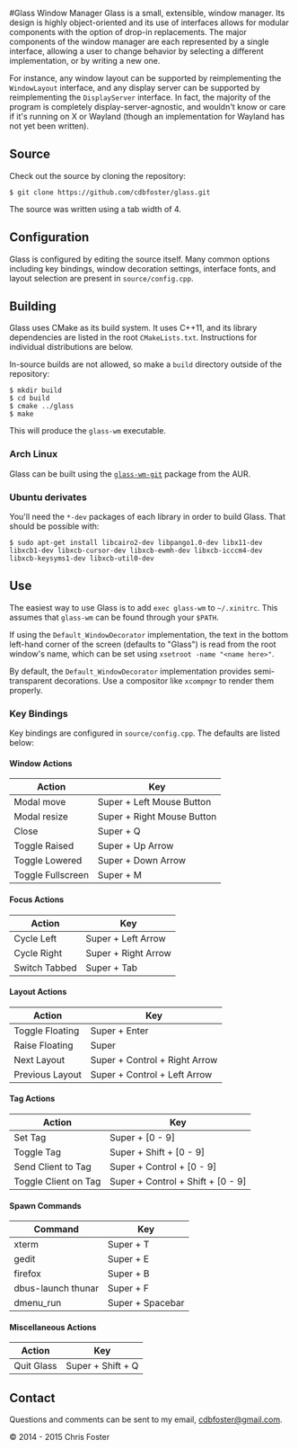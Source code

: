 #Glass Window Manager
Glass is a small, extensible, window manager.  Its design is highly object-oriented and its use of interfaces allows for modular components with the option of drop-in replacements.  The major components of the window manager are each represented by a single interface, allowing a user to change behavior by selecting a different implementation, or by writing a new one.

For instance, any window layout can be supported by reimplementing the `WindowLayout` interface, and any display server can be supported by reimplementing the `DisplayServer` interface.  In fact, the majority of the program is completely display-server-agnostic, and wouldn't know or care if it's running on X or Wayland (though an implementation for Wayland has not yet been written).

## Source
Check out the source by cloning the repository:

    $ git clone https://github.com/cdbfoster/glass.git

The source was written using a tab width of 4.

## Configuration
Glass is configured by editing the source itself.  Many common options including key bindings, window decoration settings, interface fonts, and layout selection are present in `source/config.cpp`.

## Building
Glass uses CMake as its build system.  It uses C++11, and its library dependencies are listed in the root `CMakeLists.txt`.  Instructions for individual distributions are below.

In-source builds are not allowed, so make a `build` directory outside of the repository:

    $ mkdir build
    $ cd build
    $ cmake ../glass
    $ make

This will produce the `glass-wm` executable.

### Arch Linux
Glass can be built using the [`glass-wm-git`](https://aur.archlinux.org/packages/glass-wm-git/) package from the AUR.

### Ubuntu derivates
You'll need the `*-dev` packages of each library in order to build Glass.  That should be possible with:

    $ sudo apt-get install libcairo2-dev libpango1.0-dev libx11-dev libxcb1-dev libxcb-cursor-dev libxcb-ewmh-dev libxcb-icccm4-dev libxcb-keysyms1-dev libxcb-util0-dev

## Use
The easiest way to use Glass is to add `exec glass-wm` to `~/.xinitrc`.  This assumes that `glass-wm` can be found through your `$PATH`.

If using the `Default_WindowDecorator` implementation, the text in the bottom left-hand corner of the screen (defaults to "Glass") is read from the root window's name, which can be set using `xsetroot -name "<name here>"`.

By default, the `Default_WindowDecorator` implementation provides semi-transparent decorations.  Use a compositor like `xcompmgr` to render them properly.

### Key Bindings
Key bindings are configured in `source/config.cpp`.  The defaults are listed below:

#### Window Actions
Action | Key
---|---
Modal move | Super + Left Mouse Button
Modal resize | Super + Right Mouse Button
Close | Super + Q
Toggle Raised | Super + Up Arrow
Toggle Lowered | Super + Down Arrow
Toggle Fullscreen | Super + M

#### Focus Actions
Action | Key
---|---
Cycle Left | Super + Left Arrow
Cycle Right | Super + Right Arrow
Switch Tabbed | Super + Tab

#### Layout Actions
Action | Key
---|---
Toggle Floating | Super + Enter
Raise Floating | Super
Next Layout | Super + Control + Right Arrow
Previous Layout | Super + Control + Left Arrow

#### Tag Actions
Action | Key
---|---
Set Tag | Super + [0 - 9]
Toggle Tag | Super + Shift + [0 - 9]
Send Client to Tag | Super + Control + [0 - 9]
Toggle Client on Tag | Super + Control + Shift + [0 - 9]

#### Spawn Commands
Command | Key
---|---
xterm | Super + T
gedit | Super + E
firefox | Super + B
dbus-launch thunar | Super + F
dmenu_run | Super + Spacebar

#### Miscellaneous Actions
Action | Key
---|---
Quit Glass | Super + Shift + Q

## Contact
Questions and comments can be sent to my email, cdbfoster@gmail.com.

© 2014 - 2015 Chris Foster
